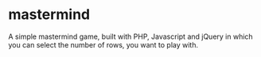 # mastermind
A simple mastermind game, built with PHP, Javascript and jQuery in which you can select the number of rows, you want to play with.
